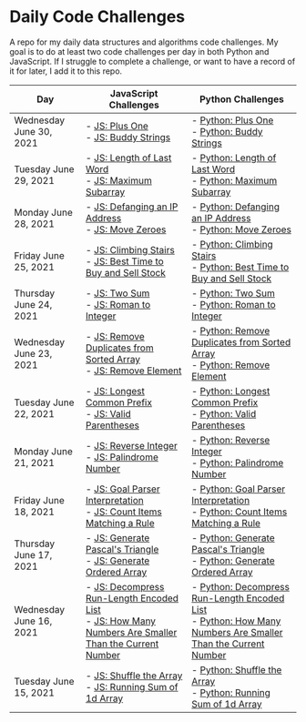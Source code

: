 # Daily Code Challenges
A repo for my daily data structures and algorithms code challenges. My goal is to do at least two code challenges per day in both Python and JavaScript. If I struggle to complete a challenge, or want to have a record of it for later, I add it to this repo.


| Day      | JavaScript Challenges |Python Challenges      | 
| ----------- | ----------- |----------- |
| Wednesday June 30, 2021    | - [JS: Plus One](./javascript/arrays/plusOne/README.md)<br/>- [JS: Buddy Strings](./javascript/strings/buddyStrings/README.md)        |- [Python: Plus One](./python/code_challenges/arrays/plus_one/README.md)<br/>- [Python: Buddy Strings](./python/code_challenges/strings/buddy_strings/README.md)        |
| Tuesday June 29, 2021    | - [JS: Length of Last Word](./javascript/strings/lengthOfLastWord/README.md)<br/>- [JS: Maximum Subarray](./javascript/arrays/maximumSubarray/README.md)        |- [Python: Length of Last Word](./python/code_challenges/strings/length_of_last_word/README.md)<br/>- [Python: Maximum Subarray](./python/code_challenges/arrays/maximum_subarray/README.md)        |
| Monday June 28, 2021    | - [JS: Defanging an IP Address](./javascript/strings/defangingIPAddress/README.md)<br/>- [JS: Move Zeroes](./javascript/arrays/moveZeroes/README.md)        |- [Python: Defanging an IP Address](./python/code_challenges/strings/defanging_ip_address/README.md)<br/>- [Python: Move Zeroes](./python/code_challenges/arrays/move_zeroes/README.md)        |
| Friday June 25, 2021    | - [JS: Climbing Stairs](./javascript/numbers&math/climbingStairs/README.md)<br/>- [JS: Best Time to Buy and Sell Stock](./javascript/arrays/buyAndSellStock/README.md)        |- [Python: Climbing Stairs](./python/code_challenges/numbers/climbing_stairs/README.md)<br/>- [Python: Best Time to Buy and Sell Stock](./python/code_challenges/arrays/buy_and_sell_stock/README.md)        |
| Thursday June 24, 2021    | - [JS: Two Sum](./javascript/arrays/twoSum/README.md)<br/>- [JS: Roman to Integer](./javascript/strings/romanToInteger/README.md)        |- [Python: Two Sum](./python/code_challenges/arrays/two_sum/README.md)<br/>- [Python: Roman to Integer](./python/code_challenges/strings/roman_to_integer/README.md)        |
| Wednesday June 23, 2021    | - [JS: Remove Duplicates from Sorted Array](./javascript/arrays/removeDuplicates/README.md)<br/>- [JS: Remove Element](./javascript/arrays/removeElement/README.md)        |- [Python: Remove Duplicates from Sorted Array](./python/code_challenges/arrays/remove_duplicates/README.md)<br/>- [Python: Remove Element](./python/code_challenges/arrays/remove_element/README.md)        |
| Tuesday June 22, 2021    | - [JS: Longest Common Prefix](./javascript/strings/longestCommonPrefix/README.md)<br/>- [JS: Valid Parentheses](./javascript/strings/validParentheses/README.md)        |- [Python: Longest Common Prefix](./python/code_challenges/strings/longest_common_prefix/README.md)<br/>- [Python: Valid Parentheses](./python/code_challenges/strings/valid_parentheses/README.md)        |
| Monday June 21, 2021    | - [JS: Reverse Integer](./javascript/numbers&math/reverseInteger/README.md)<br/>- [JS: Palindrome Number](./javascript/numbers&math/palindromeNumber/README.md)        |- [Python: Reverse Integer](./python/code_challenges/misc/reverse_integer/README.md)<br/>- [Python: Palindrome Number](./python/code_challenges/numbers/palindrome_number/README.md)        |
| Friday June 18, 2021    | - [JS: Goal Parser Interpretation](./javascript/arrays/decompressArray/README.md)<br/>- [JS: Count Items Matching a Rule](./javascript/arrays/ruleCounter/README.md)        |- [Python: Goal Parser Interpretation](./python/code_challenges/strings/goal_parser/README.md)<br/>- [Python: Count Items Matching a Rule](./python/code_challenges/arrays/rule_counter/README.md)        |
| Thursday June 17, 2021    | - [JS: Generate Pascal's Triangle](./javascript/arrays/decompressArray/README.md)<br/>- [JS: Generate Ordered Array](./javascript/arrays/orderedArray/README.md)        |- [Python: Generate Pascal's Triangle](./python/code_challenges/misc/pascals_triangle/README.md)<br/>- [Python: Generate Ordered Array](./python/code_challenges/arrays/ordered_array/README.md)        |
| Wednesday June 16, 2021    | - [JS: Decompress Run-Length Encoded List](./javascript/arrays/decompressArray/README.md)<br/>- [JS: How Many Numbers Are Smaller Than the Current Number](./javascript/arrays/smallerNumbers/README.md)        |- [Python: Decompress Run-Length Encoded List](./python/code_challenges/arrays/decompress_array/README.md)<br/>- [Python: How Many Numbers Are Smaller Than the Current Number](./python/code_challenges/arrays/smaller_numbers/README.md)        |
| Tuesday June 15, 2021       | - [JS: Shuffle the Array](./javascript/arrays/arrayShuffle/README.md)<br/>- [JS: Running Sum of 1d Array](./javascript/arrays/runningTotal/README.md)             |- [Python: Shuffle the Array](./python/code_challenges/arrays/array_shuffle/README.md)<br/>- [Python: Running Sum of 1d Array](./python/code_challenges/arrays/running_total/README.md)           |
